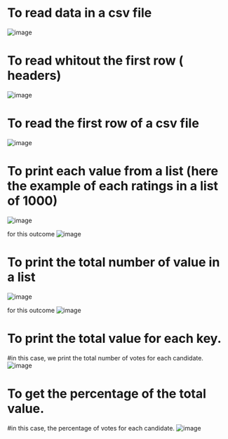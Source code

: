 # To read data in a csv file
![image](https://user-images.githubusercontent.com/78506782/111400336-81c39c80-869d-11eb-801b-80ea659fb825.png)


# To read whitout the first row ( headers)
![image](https://user-images.githubusercontent.com/78506782/111400951-bedc5e80-869e-11eb-88c3-e35421630a48.png)




# To read the first row of a csv file
![image](https://user-images.githubusercontent.com/78506782/111400180-2abdc780-869d-11eb-8671-65b5e2c21124.png)


# To print each value from a list (here the example of each ratings in a list of 1000)

![image](https://user-images.githubusercontent.com/78506782/111408411-a6bf0c00-86ab-11eb-9dde-357abcf0cff3.png)

for this outcome ![image](https://user-images.githubusercontent.com/78506782/111408521-c9e9bb80-86ab-11eb-865c-28ea8ce3df57.png)

# To print the total number of value in a list
![image](https://user-images.githubusercontent.com/78506782/111545926-3ff22f00-874d-11eb-863d-c406227deeb3.png)

for this outcome ![image](https://user-images.githubusercontent.com/78506782/111546050-6d3edd00-874d-11eb-8b80-a0a5583accce.png)

# To print the total value for each key. 
#in this case, we print the total number of votes for each candidate.
![image](https://user-images.githubusercontent.com/78506782/111549184-256e8480-8752-11eb-8923-78653ead2f9b.png)

# To get the percentage of the total value.
#in this case, the percentage of votes for each candidate.
![image](https://user-images.githubusercontent.com/78506782/111551231-23a6c000-8756-11eb-83c2-27c51d6f1dc8.png)
